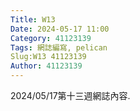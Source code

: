 ```yaml
---
Title: W13
Date: 2024-05-17 11:00
Category: 41123139
Tags: 網誌編寫, pelican
Slug:W13 41123139
Author: 41123139
---
```


2024/05/17第十三週網誌內容.

<!-- PELICAN_END_SUMMARY -->

# 
